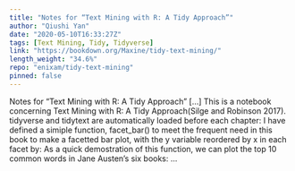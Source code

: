 ```yaml
---
title: "Notes for “Text Mining with R: A Tidy Approach”"
author: "Qiushi Yan"
date: "2020-05-10T16:33:27Z"
tags: [Text Mining, Tidy, Tidyverse]
link: "https://bookdown.org/Maxine/tidy-text-mining/"
length_weight: "34.6%"
repo: "enixam/tidy-text-mining"
pinned: false
---
```


Notes for “Text Mining with R: A Tidy Approach” [...] This is a notebook concerning Text Mining with R: A Tidy Approach(Silge and Robinson 2017). tidyverse and tidytext are automatically loaded before each chapter: I have defined a simiple function, facet_bar() to meet the frequent need in this book to make a facetted bar plot, with the y variable reordered by x in each facet by: As a quick demostration of this function, we can plot the top 10 common words in Jane Austen’s six books:  ...
